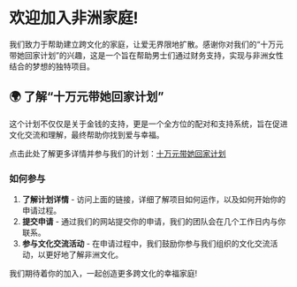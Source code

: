 # 欢迎加入非洲家庭!

我们致力于帮助建立跨文化的家庭，让爱无界限地扩散。感谢你对我们的“十万元带她回家计划”的兴趣，这是一个旨在帮助男士们通过财务支持，实现与非洲女性结合的梦想的独特项目。

## 🌍 了解“十万元带她回家计划”
这个计划不仅仅是关于金钱的支持，更是一个全方位的配对和支持系统，旨在促进文化交流和理解，最终帮助你找到爱与幸福。

点击此处了解更多详情并参与我们的计划：[十万元带她回家计划](/plan.md)

### 如何参与
1. **了解计划详情** - 访问上面的链接，详细了解项目如何运作，以及如何开始你的申请过程。
2. **提交申请** - 通过我们的网站提交你的申请，我们的团队会在几个工作日内与你联系。
3. **参与文化交流活动** - 在申请过程中，我们鼓励你参与我们组织的文化交流活动，以更好地了解非洲文化。

我们期待着你的加入，一起创造更多跨文化的幸福家庭!
